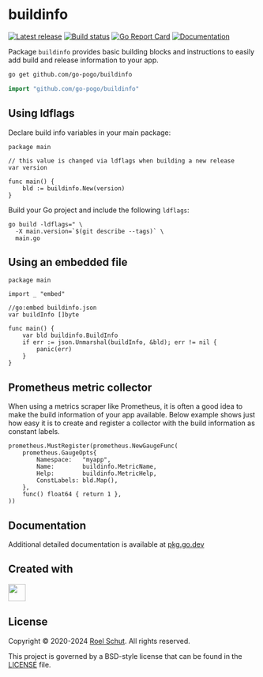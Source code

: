 buildinfo
=========

[![Latest release][latest-release-img]][latest-release-url]
[![Build status][build-status-img]][build-status-url]
[![Go Report Card][report-img]][report-url]
[![Documentation][doc-img]][doc-url]

[latest-release-img]: https://img.shields.io/github/release/go-pogo/buildinfo.svg?label=latest

[latest-release-url]: https://github.com/go-pogo/buildinfo/releases

[build-status-img]: https://github.com/go-pogo/buildinfo/actions/workflows/test.yml/badge.svg

[build-status-url]: https://github.com/go-pogo/buildinfo/actions/workflows/test.yml

[report-img]: https://goreportcard.com/badge/github.com/go-pogo/buildinfo

[report-url]: https://goreportcard.com/report/github.com/go-pogo/buildinfo

[doc-img]: https://godoc.org/github.com/go-pogo/buildinfo?status.svg

[doc-url]: https://pkg.go.dev/github.com/go-pogo/buildinfo

Package `buildinfo` provides basic building blocks and instructions to easily add
build and release information to your app.

```sh
go get github.com/go-pogo/buildinfo
```

```go
import "github.com/go-pogo/buildinfo"
```

## Using ldflags

Declare build info variables in your main package:

```
package main

// this value is changed via ldflags when building a new release
var version

func main() {
    bld := buildinfo.New(version)
}
```

Build your Go project and include the following `ldflags`:

```
go build -ldflags=" \
  -X main.version=`$(git describe --tags)` \
  main.go
```

## Using an embedded file

```
package main

import _ "embed"

//go:embed buildinfo.json
var buildInfo []byte

func main() {
    var bld buildinfo.BuildInfo
    if err := json.Unmarshal(buildInfo, &bld); err != nil {
        panic(err)
    }
}
```

## Prometheus metric collector

When using a metrics scraper like Prometheus, it is often a good idea to make
the build information of your app available. Below example shows just how easy
it is to create and register a collector with the build information as
constant labels.

```
prometheus.MustRegister(prometheus.NewGaugeFunc(
    prometheus.GaugeOpts{
        Namespace:   "myapp",
        Name:        buildinfo.MetricName,
        Help:        buildinfo.MetricHelp,
        ConstLabels: bld.Map(),
    },
    func() float64 { return 1 },
))
```

## Documentation

Additional detailed documentation is available at [pkg.go.dev][doc-url]

## Created with

<a href="https://www.jetbrains.com/?from=go-pogo" target="_blank"><img src="https://resources.jetbrains.com/storage/products/company/brand/logos/GoLand_icon.png" width="35" /></a>

## License

Copyright © 2020-2024 [Roel Schut](https://roelschut.nl). All rights reserved.

This project is governed by a BSD-style license that can be found in the [LICENSE](LICENSE) file.
